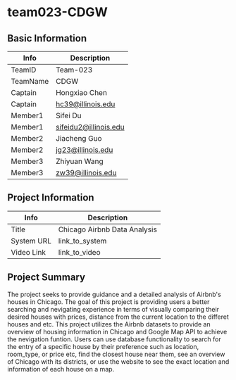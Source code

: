 # team023-CDGW

## Basic Information

|   Info      |        Description     |
| ----------- | ---------------------- |
| TeamID      |         Team-023       |
| TeamName    |           CDGW         |
| Captain     |      Hongxiao Chen     |
| Captain     |   hc39@illinois.edu    |
| Member1     |        Sifei Du        |
| Member1     | sifeidu2@illinois.edu  |
| Member2     |      Jiacheng Guo      |
| Member2     |    jg23@illinois.edu   |
| Member3     |       Zhiyuan Wang     |
| Member3     |   zw39@illinois.edu    |

## Project Information

|   Info      |        Description                     |
| ----------- | -------------------------------------- |
|  Title      |       Chicago Airbnb Data Analysis     |
| System URL  |      link_to_system                    |
| Video Link  |      link_to_video                     |

## Project Summary
The project seeks to provide guidance and a detailed analysis of Airbnb's houses in Chicago. The goal of this project is providing users a better searching and nevigating experience in terms of visually comparing their desired houses with prices, distance from the current location to the differet houses and etc. This project utilizes the Airbnb datasets to provide an overview of housing information in Chicago and Google Map API to achieve the nevigation funtion. Users can use database functionality to search for the entry of a specific house by their preference such as location, room_type, or price etc, find the closest house near them, see an overview of Chicago with its districts, or use the website to see the exact location and information of each house on a map.
